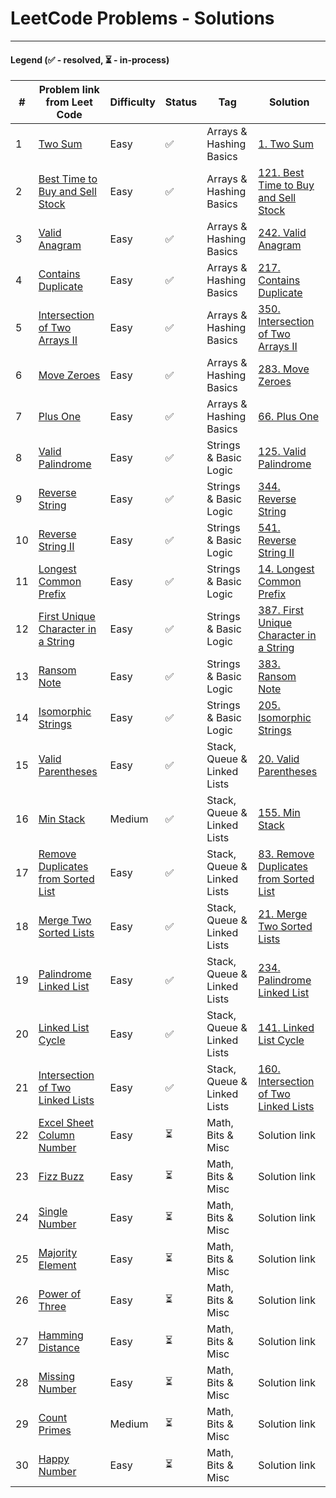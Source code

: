 # LeetCode Problems - Solutions

---

#### Legend (✅ - resolved, ⏳ - in-process)

| #  | Problem link from Leet Code | Difficulty | Status | Tag | Solution                                                                                                                                                    |
|----|------------------------------|------------|--------|-----|-------------------------------------------------------------------------------------------------------------------------------------------------------------|
| 1  | [Two Sum](https://leetcode.com/problems/two-sum/) | Easy | ✅ | Arrays & Hashing Basics | [1. Two Sum](src/main/java/com/vbforge/p_1_Two_Sum/Solution.java)                                                                                           |
| 2  | [Best Time to Buy and Sell Stock](https://leetcode.com/problems/best-time-to-buy-and-sell-stock/) | Easy | ✅ | Arrays & Hashing Basics | [121. Best Time to Buy and Sell Stock](src/main/java/com/vbforge/p_121_Best_Time_to_Buy_and_Sell_Stock/Solution.java)                                       |
| 3  | [Valid Anagram](https://leetcode.com/problems/valid-anagram/) | Easy | ✅ | Arrays & Hashing Basics | [242. Valid Anagram](src/main/java/com/vbforge/p_242_Valid_Anagram/Solution.java)                                                                           |
| 4  | [Contains Duplicate](https://leetcode.com/problems/contains-duplicate/) | Easy | ✅ | Arrays & Hashing Basics | [217. Contains Duplicate](src/main/java/com/vbforge/p_217_Contains_Duplicate/Solution.java)                                                                 |
| 5  | [Intersection of Two Arrays II](https://leetcode.com/problems/intersection-of-two-arrays-ii/) | Easy | ✅ | Arrays & Hashing Basics | [350. Intersection of Two Arrays II](src/main/java/com/vbforge/p_350_Intersection_of_Two_Arrays_II/Solution.java)                                           |
| 6  | [Move Zeroes](https://leetcode.com/problems/move-zeroes/) | Easy | ✅ | Arrays & Hashing Basics | [283. Move Zeroes](src/main/java/com/vbforge/p_283_Move_Zeroes/Solution.java)                                                                               |
| 7  | [Plus One](https://leetcode.com/problems/plus-one/) | Easy | ✅ | Arrays & Hashing Basics | [66. Plus One](src/main/java/com/vbforge/p_66_Plus_One/Solution.java)                                                                                       |
| 8  | [Valid Palindrome](https://leetcode.com/problems/valid-palindrome/) | Easy | ✅ | Strings & Basic Logic | [125. Valid Palindrome](src/main/java/com/vbforge/p_125_Valid_Palindrome/Solution.java)                                                                     |
| 9  | [Reverse String](https://leetcode.com/problems/reverse-string/) | Easy | ✅ | Strings & Basic Logic | [344. Reverse String](src/main/java/com/vbforge/p_344_Reverse_String/Solution.java)                                                                         |
| 10 | [Reverse String II](https://leetcode.com/problems/reverse-string-ii/) | Easy | ✅ | Strings & Basic Logic | [541. Reverse String II](src/main/java/com/vbforge/p_541_Reverse_String_II/Solution.java)                                                                   |
| 11 | [Longest Common Prefix](https://leetcode.com/problems/longest-common-prefix/) | Easy | ✅ | Strings & Basic Logic | [14. Longest Common Prefix](src/main/java/com/vbforge/p_14_Longest_Common_Prefix/Solution.java)                                                             |
| 12 | [First Unique Character in a String](https://leetcode.com/problems/first-unique-character-in-a-string/) | Easy | ✅ | Strings & Basic Logic | [387. First Unique Character in a String](src/main/java/com/vbforge/p_387_First_Unique_Character_in_a_String/Solution.java)                                 |
| 13 | [Ransom Note](https://leetcode.com/problems/ransom-note/) | Easy | ✅ | Strings & Basic Logic | [383. Ransom Note](src/main/java/com/vbforge/p_383_Ransom_Note/Solution.java)                                                                               |
| 14 | [Isomorphic Strings](https://leetcode.com/problems/isomorphic-strings/) | Easy | ✅ | Strings & Basic Logic | [205. Isomorphic Strings](src/main/java/com/vbforge/p_205_Isomorphic_Strings/Solution.java)                                                                 |
| 15 | [Valid Parentheses](https://leetcode.com/problems/valid-parentheses/) | Easy | ✅ | Stack, Queue & Linked Lists | [20. Valid Parentheses](src/main/java/com/vbforge/p_20_Valid_Parentheses/Solution.java)                                                                     |
| 16 | [Min Stack](https://leetcode.com/problems/min-stack/) | Medium | ✅ | Stack, Queue & Linked Lists | [155. Min Stack](src/main/java/com/vbforge/p_155_Min_Stack/MinStack.java)                                                                                   |
| 17 | [Remove Duplicates from Sorted List](https://leetcode.com/problems/remove-duplicates-from-sorted-list/) | Easy | ✅ | Stack, Queue & Linked Lists | [83. Remove Duplicates from Sorted List](src/main/java/com/vbforge/p_83_Remove_Duplicates_from_Sorted_List/Solution.java) |
| 18 | [Merge Two Sorted Lists](https://leetcode.com/problems/merge-two-sorted-lists/) | Easy | ✅ | Stack, Queue & Linked Lists | [21. Merge Two Sorted Lists](src/main/java/com/vbforge/p_21_Merge_Two_Sorted_Lists/Solution.java)                                                           |
| 19 | [Palindrome Linked List](https://leetcode.com/problems/palindrome-linked-list/) | Easy | ✅ | Stack, Queue & Linked Lists | [234. Palindrome Linked List](src/main/java/com/vbforge/p_234_Palindrome_Linked_List/Solution.java)                                                         |
| 20 | [Linked List Cycle](https://leetcode.com/problems/linked-list-cycle/) | Easy | ✅ | Stack, Queue & Linked Lists | [141. Linked List Cycle](src/main/java/com/vbforge/p_141_Linked_List_Cycle/Solution.java)                                                                   |
| 21 | [Intersection of Two Linked Lists](https://leetcode.com/problems/intersection-of-two-linked-lists/) | Easy | ✅ | Stack, Queue & Linked Lists | [160. Intersection of Two Linked Lists](src/main/java/com/vbforge/p_160_Intersection_of_Two_Linked_Lists/Solution.java)                                     |
| 22 | [Excel Sheet Column Number](https://leetcode.com/problems/excel-sheet-column-number/) | Easy | ⏳ | Math, Bits & Misc | Solution link                                                                                                                                               |
| 23 | [Fizz Buzz](https://leetcode.com/problems/fizz-buzz/) | Easy | ⏳ | Math, Bits & Misc | Solution link                                                                                                                                               |
| 24 | [Single Number](https://leetcode.com/problems/single-number/) | Easy | ⏳ | Math, Bits & Misc | Solution link                                                                                                                                               |
| 25 | [Majority Element](https://leetcode.com/problems/majority-element/) | Easy | ⏳ | Math, Bits & Misc | Solution link                                                                                                                                               |
| 26 | [Power of Three](https://leetcode.com/problems/power-of-three/) | Easy | ⏳ | Math, Bits & Misc | Solution link                                                                                                                                               |
| 27 | [Hamming Distance](https://leetcode.com/problems/hamming-distance/) | Easy | ⏳ | Math, Bits & Misc | Solution link                                                                                                                                               |
| 28 | [Missing Number](https://leetcode.com/problems/missing-number/) | Easy | ⏳ | Math, Bits & Misc | Solution link                                                                                                                                               |
| 29 | [Count Primes](https://leetcode.com/problems/count-primes/) | Medium | ⏳ | Math, Bits & Misc | Solution link                                                                                                                                               |
| 30 | [Happy Number](https://leetcode.com/problems/happy-number/) | Easy | ⏳ | Math, Bits & Misc | Solution link                                                                                                                                               |

